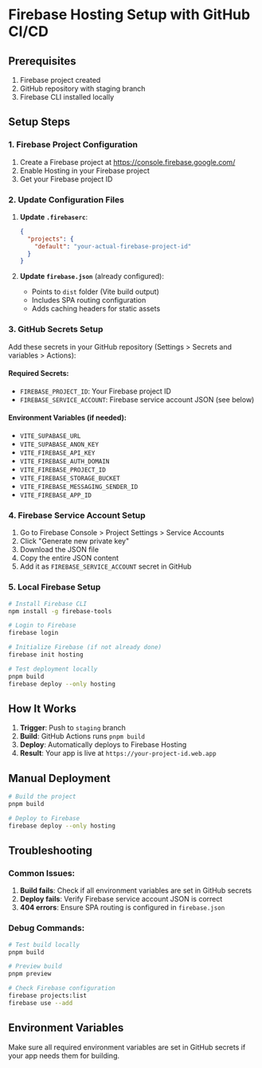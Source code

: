 # Firebase Hosting Setup with GitHub CI/CD

## Prerequisites

1. Firebase project created
2. GitHub repository with staging branch
3. Firebase CLI installed locally

## Setup Steps

### 1. Firebase Project Configuration

1. Create a Firebase project at https://console.firebase.google.com/
2. Enable Hosting in your Firebase project
3. Get your Firebase project ID

### 2. Update Configuration Files

1. **Update `.firebaserc`**:
   ```json
   {
     "projects": {
       "default": "your-actual-firebase-project-id"
     }
   }
   ```

2. **Update `firebase.json`** (already configured):
   - Points to `dist` folder (Vite build output)
   - Includes SPA routing configuration
   - Adds caching headers for static assets

### 3. GitHub Secrets Setup

Add these secrets in your GitHub repository (Settings > Secrets and variables > Actions):

#### Required Secrets:
- `FIREBASE_PROJECT_ID`: Your Firebase project ID
- `FIREBASE_SERVICE_ACCOUNT`: Firebase service account JSON (see below)

#### Environment Variables (if needed):
- `VITE_SUPABASE_URL`
- `VITE_SUPABASE_ANON_KEY`
- `VITE_FIREBASE_API_KEY`
- `VITE_FIREBASE_AUTH_DOMAIN`
- `VITE_FIREBASE_PROJECT_ID`
- `VITE_FIREBASE_STORAGE_BUCKET`
- `VITE_FIREBASE_MESSAGING_SENDER_ID`
- `VITE_FIREBASE_APP_ID`

### 4. Firebase Service Account Setup

1. Go to Firebase Console > Project Settings > Service Accounts
2. Click "Generate new private key"
3. Download the JSON file
4. Copy the entire JSON content
5. Add it as `FIREBASE_SERVICE_ACCOUNT` secret in GitHub

### 5. Local Firebase Setup

```bash
# Install Firebase CLI
npm install -g firebase-tools

# Login to Firebase
firebase login

# Initialize Firebase (if not already done)
firebase init hosting

# Test deployment locally
pnpm build
firebase deploy --only hosting
```

## How It Works

1. **Trigger**: Push to `staging` branch
2. **Build**: GitHub Actions runs `pnpm build`
3. **Deploy**: Automatically deploys to Firebase Hosting
4. **Result**: Your app is live at `https://your-project-id.web.app`

## Manual Deployment

```bash
# Build the project
pnpm build

# Deploy to Firebase
firebase deploy --only hosting
```

## Troubleshooting

### Common Issues:

1. **Build fails**: Check if all environment variables are set in GitHub secrets
2. **Deploy fails**: Verify Firebase service account JSON is correct
3. **404 errors**: Ensure SPA routing is configured in `firebase.json`

### Debug Commands:

```bash
# Test build locally
pnpm build

# Preview build
pnpm preview

# Check Firebase configuration
firebase projects:list
firebase use --add
```

## Environment Variables

Make sure all required environment variables are set in GitHub secrets if your app needs them for building.
